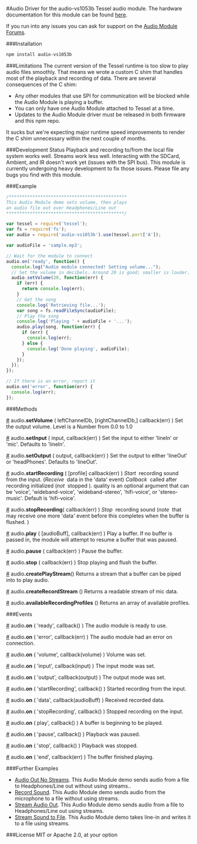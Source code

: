 #Audio
Driver for the audio-vs1053b Tessel audio module. The hardware documentation for this module can be found [here](https://github.com/tessel/hardware/blob/master/modules-overview.md#audio).

If you run into any issues you can ask for support on the [Audio Module Forums](http://forums.tessel.io/category/audio).

###Installation
```sh
npm install audio-vs1053b
```

###Limitations
The current version of the Tessel runtime is too slow to play audio files smoothly. That means we wrote a custom C shim that handles most of the playback and recording of data. There are several consequences of the C shim:

* Any other modules that use SPI for communication will be blocked while the Audio Module is playing a buffer.
* You can only have one Audio Module attached to Tessel at a time.
* Updates to the Audio Module driver must be released in both firmware and this npm repo.

It sucks but we're expecting major runtime speed improvements to render the C shim unnecessary within the next couple of months.

###Development Status
Playback and recording to/from the local file system works well. Streams work less well. Interacting with the SDCard, Ambient, and IR doesn't work yet (issues with the SPI bus). This module is currently undergoing heavy development to fix those issues. Please file any bugs you find with this module.

###Example
```.js
/*********************************************
This Audio Module demo sets volume, then plays
an audio file out over Headphones/Line out
*********************************************/

var tessel = require('tessel');
var fs = require('fs');
var audio = require('audio-vs1053b').use(tessel.port['A']);

var audioFile = 'sample.mp3';

// Wait for the module to connect
audio.on('ready', function() {
  console.log("Audio module connected! Setting volume...");
  // Set the volume in decibels. Around 20 is good; smaller is louder.
  audio.setVolume(20, function(err) {
    if (err) {
      return console.log(err);
    }
    // Get the song
    console.log('Retrieving file...');
    var song = fs.readFileSync(audioFile);
    // Play the song
    console.log('Playing ' + audioFile + '...');
    audio.play(song, function(err) {
      if (err) {
        console.log(err);
      } else {
        console.log('Done playing', audioFile);
      }
    });
  });
});

// If there is an error, report it
audio.on('error', function(err) {
  console.log(err);
});
```

###Methods

&#x20;<a href="#api-audio-setVolume-leftChannelDb-rightChannelDb-callback-err-Set-the-output-volume-Level-is-a-Number-from-0-0-to-1-0" name="api-audio-setVolume-leftChannelDb-rightChannelDb-callback-err-Set-the-output-volume-Level-is-a-Number-from-0-0-to-1-0">#</a> audio<b>.setVolume</b> ( leftChannelDb, [rightChannelDb,] callback(err) ) Set the output volume. Level is a Number from 0.0 to 1.0  

&#x20;<a href="#api-audio-setInput-input-callback-err-Set-the-input-to-either-lineIn-or-mic-Defaults-to-lineIn" name="api-audio-setInput-input-callback-err-Set-the-input-to-either-lineIn-or-mic-Defaults-to-lineIn">#</a> audio<b>.setInput</b> ( input, callback(err) ) Set the input to either 'lineIn' or 'mic'. Defaults to 'lineIn'.  

&#x20;<a href="#api-audio-setOutput-output-callback-err-Set-the-output-to-either-lineOut-or-headPhones-Defaults-to-lineOut" name="api-audio-setOutput-output-callback-err-Set-the-output-to-either-lineOut-or-headPhones-Defaults-to-lineOut">#</a> audio<b>.setOutput</b> ( output, callback(err) ) Set the output to either 'lineOut' or 'headPhones'. Defaults to 'lineOut'.  

&#x20;<a href="#api-audio-startRecording-profile-callback-err-Start-recording-sound-from-the-input-Receive-data-in-the-data-event-Callback-called-after-recording-initialized-not-stopped-quality-is-an-optional-argument-that-can-be-voice-wideband-voice-wideband-stereo-hifi-voice-or-stereo-music-Default-is-hifi-voice" name="api-audio-startRecording-profile-callback-err-Start-recording-sound-from-the-input-Receive-data-in-the-data-event-Callback-called-after-recording-initialized-not-stopped-quality-is-an-optional-argument-that-can-be-voice-wideband-voice-wideband-stereo-hifi-voice-or-stereo-music-Default-is-hifi-voice">#</a> audio<b>.startRecording</b> ( [profile] callback(err) ) <i>Start</i>&nbsp; recording sound from the input. (<i>Receive</i>&nbsp; data in the 'data' event) <i>Callback</i>&nbsp; called after recording initialized (<i>not</i>&nbsp; stopped ). quality is an optional argument that can be 'voice', 'wideband-voice', 'wideband-stereo', 'hifi-voice', or 'stereo-music'. Default is 'hifi-voice'.  

&#x20;<a href="#api-audio-stopRecording-callback-err-Stop-recording-sound-note-that-may-receive-one-more-data-event-before-this-completes-when-the-buffer-is-flushed" name="api-audio-stopRecording-callback-err-Stop-recording-sound-note-that-may-receive-one-more-data-event-before-this-completes-when-the-buffer-is-flushed">#</a> audio<b>.stopRecording</b>( callback(err) ) <i>Stop</i>&nbsp; recording sound (<i>note</i>&nbsp; that may receive one more 'data' event before this completes when the buffer is flushed. )  

&#x20;<a href="#api-audio-play-audioBuff-callback-err-Play-a-buffer-If-no-buffer-is-passed-in-the-module-will-attempt-to-resume-a-buffer-that-was-paused" name="api-audio-play-audioBuff-callback-err-Play-a-buffer-If-no-buffer-is-passed-in-the-module-will-attempt-to-resume-a-buffer-that-was-paused">#</a> audio<b>.play</b> ( [audioBuff], callback(err) ) Play a buffer. If no buffer is passed in, the module will attempt to resume a buffer that was paused.  

&#x20;<a href="#api-audio-pause-callback-err-Pause-the-buffer" name="api-audio-pause-callback-err-Pause-the-buffer">#</a> audio<b>.pause</b> ( callback(err) ) Pause the buffer.  

&#x20;<a href="#api-audio-stop-callback-err-Stop-playing-and-flush-the-buffer" name="api-audio-stop-callback-err-Stop-playing-and-flush-the-buffer">#</a> audio<b>.stop</b> ( callback(err) ) Stop playing and flush the buffer.  

&#x20;<a href="#api-audio-createPlayStream-Returns-a-stream-that-a-buffer-can-be-piped-into-to-play-audio" name="api-audio-createPlayStream-Returns-a-stream-that-a-buffer-can-be-piped-into-to-play-audio">#</a> audio<b>.createPlayStream</b>() Returns a stream that a buffer can be piped into to play audio.  

&#x20;<a href="#api-audio-createRecordStream-Returns-a-readable-stream-of-mic-data" name="api-audio-createRecordStream-Returns-a-readable-stream-of-mic-data">#</a> audio<b>.createRecordStream</b> () Returns a readable stream of mic data.  

&#x20;<a href="#api-audio-availableRecordingProfiles-Returns-an-array-of-available-profiles" name="api-audio-availableRecordingProfiles-Returns-an-array-of-available-profiles">#</a> audio<b>.availableRecordingProfiles</b> () Returns an array of available profiles.  

###Events

&#x20;<a href="#api-audio-on-ready-callback-The-audio-module-is-ready-to-use" name="api-audio-on-ready-callback-The-audio-module-is-ready-to-use">#</a> audio<b>.on</b> ( 'ready', callback() ) The audio module is ready to use.  

&#x20;<a href="#api-audio-on-error-callback-err-The-audio-module-had-an-error-on-connection" name="api-audio-on-error-callback-err-The-audio-module-had-an-error-on-connection">#</a> audio<b>.on</b> ( 'error', callback(err) ) The audio module had an error on connection.  

&#x20;<a href="#api-audio-on-volume-callback-volume-Volume-was-set" name="api-audio-on-volume-callback-volume-Volume-was-set">#</a> audio<b>.on</b> ( 'volume', callback(volume) ) Volume was set.  

&#x20;<a href="#api-audio-on-input-callback-input-The-input-mode-was-set" name="api-audio-on-input-callback-input-The-input-mode-was-set">#</a> audio<b>.on</b> ( 'input', callback(input) ) The input mode was set.  

&#x20;<a href="#api-audio-on-output-callback-output-The-output-mode-was-set" name="api-audio-on-output-callback-output-The-output-mode-was-set">#</a> audio<b>.on</b> ( 'output', callback(output) ) The output mode was set.  

&#x20;<a href="#api-audio-on-startRecording-callback-Started-recording-from-the-input" name="api-audio-on-startRecording-callback-Started-recording-from-the-input">#</a> audio<b>.on</b> ( 'startRecording', callback() ) Started recording from the input.  

&#x20;<a href="#api-audio-on-data-callback-audioBuff-Received-recorded-data" name="api-audio-on-data-callback-audioBuff-Received-recorded-data">#</a> audio<b>.on</b> ( 'data', callback(audioBuff) ) Received recorded data.  

&#x20;<a href="#api-audio-on-stopRecording-callback-Stopped-recording-on-the-input" name="api-audio-on-stopRecording-callback-Stopped-recording-on-the-input">#</a> audio<b>.on</b> ( 'stopRecording', callback() ) Stopped recording on the input.  

&#x20;<a href="#api-audio-on-play-callback-A-buffer-is-beginning-to-be-played" name="api-audio-on-play-callback-A-buffer-is-beginning-to-be-played">#</a> audio<b>.on</b> ( play', callback() ) A buffer is beginning to be played.  

&#x20;<a href="#api-audio-on-pause-callback-Playback-was-paused" name="api-audio-on-pause-callback-Playback-was-paused">#</a> audio<b>.on</b> ( 'pause', callback() ) Playback was paused.  

&#x20;<a href="#api-audio-on-stop-callback-Playback-was-stopped" name="api-audio-on-stop-callback-Playback-was-stopped">#</a> audio<b>.on</b> ( 'stop', callback() ) Playback was stopped.  

&#x20;<a href="#api-audio-on-end-callback-err-The-buffer-finished-playing" name="api-audio-on-end-callback-err-The-buffer-finished-playing">#</a> audio<b>.on</b> ( 'end', callback(err) ) The buffer finished playing.  

###Further Examples
* [Audio Out No Streams](https://github.com/tessel/audio-vs1053b/blob/master/examples/audio-out-no-streams.js). This Audio Module demo sends audio from a file to Headphones/Line out without using streams.. 
* [Record Sound](https://github.com/tessel/audio-vs1053b/blob/master/examples/record-sound.js). This Audio Module demo sends audio from the microphone to a file without using streams.
* [Stream Audio Out](https://github.com/tessel/audio-vs1053b/blob/master/examples/stream-audio-out.js). This Audio Module demo sends audio from a file to Headphones/Line out using streams. 
* [Stream Sound to File](https://github.com/tessel/audio-vs1053b/blob/master/examples/stream-sound-to-file.js). This Audio Module demo takes line-in and writes it to a file using streams.

###License
MIT or Apache 2.0, at your option

